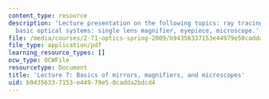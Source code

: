 ```yaml
---
content_type: resource
description: 'Lecture presentation on the following topics: ray tracing with mirrors;
  basic optical systems: single lens magnifier, eyepiece, microscope.'
file: /media/courses/2-71-optics-spring-2009/b94356337153e44979e50cadda2bdcd4_MIT2_71S09_lec07.pdf
file_type: application/pdf
learning_resource_types: []
ocw_type: OCWFile
resourcetype: Document
title: 'Lecture 7: Basics of mirrors, magnifiers, and microscopes'
uid: b9435633-7153-e449-79e5-0cadda2bdcd4
---
```

